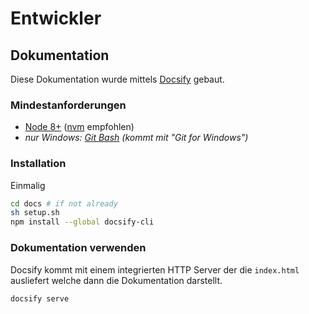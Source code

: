 # Entwickler

## Dokumentation

Diese Dokumentation wurde mittels [Docsify](https://docsify.js.org/) gebaut.

### Mindestanforderungen

* [Node 8+](https://nodejs.org/) ([nvm](https://github.com/nvm-sh/nvm) empfohlen)
* _nur Windows: [Git Bash](https://git-scm.com/) (kommt mit "Git for Windows")_

### Installation

Einmalig

```bash
cd docs # if not already
sh setup.sh
npm install --global docsify-cli
```

### Dokumentation verwenden

Docsify kommt mit einem integrierten HTTP Server der die `index.html` ausliefert welche dann die Dokumentation darstellt.

```bash
docsify serve
```
